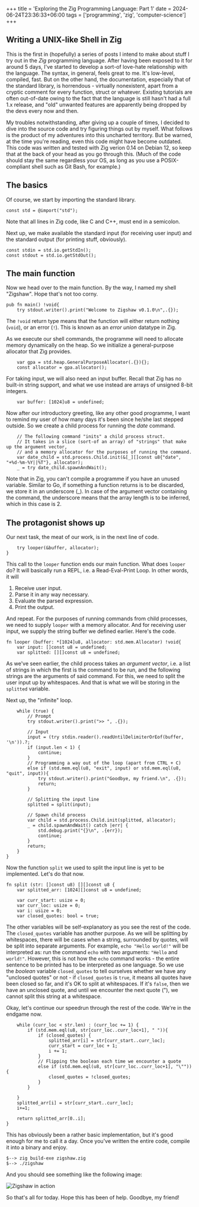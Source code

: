 +++
title = 'Exploring the Zig Programming Language: Part 1'
date = 2024-06-24T23:36:33+06:00
tags = ['programming', 'zig', 'computer-science']
+++
##  Writing a UNIX-like Shell in Zig
This is the first in (hopefully) a series of posts I intend to make about stuff I try out in the _Zig_ programming language. After having been exposed to it for around 5 days, I've started to develop a sort-of love-hate relationship with the language. The syntax, in general, feels great to me. It's low-level, compiled, fast. But on the other hand, the documentation, especially that of the standard library, is horrendous - virtually nonexistent, apart from a cryptic comment for every function, struct or whatever. Existing tutorials are often out-of-date owing to the fact that the language is still hasn't had a full 1.x release, and "old" unwanted features are apparently being dropped by the devs every now and then.  

My troubles notwithstanding, after giving up a couple of times, I decided to dive into the source code and try figuring things out by myself. What follows is the product of my adventures into this uncharted territory. But be warned, at the time you're reading, even this code might have become outdated. This code was written and tested with Zig verion 0.14 on Debian 12, so keep that at the back of your head as you go through this. (Much of the code should stay the same regardless your OS, as long as you use a POSIX-compliant shell such as Git Bash, for example.)

## The basics
Of course, we start by importing the standard library.
```
const std = @import("std");
```
Note that all lines in Zig code, like C and C++, must end in a semicolon.  

Next up, we make available the standard input (for receiving user input) and the standard output (for printing stuff, obviously).
```
const stdin = std.io.getStdIn();
const stdout = std.io.getStdOut();
```

## The main function
Now we head over to the main function. By the way, I named my shell "Zigshaw". Hope that's not too corny.
```
pub fn main() !void{
	try stdout.writer().print("Welcome to Zigshaw v0.1.0\n",.{});
```

The `!void` return type means that the function will either return nothing (`void`), or an error (`!`). This is known as an _error union_ datatype in Zig.  

As we execute our shell commands, the programme will need to allocate memory dynamically on the heap. So we initialize a general-purpose allocator that Zig provides.

```
	var gpa = std.heap.GeneralPurposeAllocator(.{}){};
	const allocator = gpa.allocator();
```

For taking input, we will also need an input buffer. Recall that Zig has no built-in string support, and what we use instead are arrays of unsigned 8-bit integers.
```
	var buffer: [1024]u8 = undefined;
```

Now after our introductory greeting, like any other good programme, I want to remind my user of how many days it's been since he/she last stepped outside. So we create a child process for running the _date_ command. 
```
	// The following command "inits" a child process struct.
	// It takes in a slice (sort-of an array) of "strings" that make up the argument vector,
	// and a memory allocator for the purposes of running the command.
	var date_child = std.process.Child.init(&[_][]const u8{"date", "+%d-%m-%Y||%T"}, allocator);
	_ = try date_child.spawnAndWait();
```

Note that in Zig, you can't compile a programme if you have an unused variable. Similar to Go, if something a function returns is to be discarded, we store it in an underscore (\_). In case of the argument vector containing the command, the underscore means that the array length is to be inferred, which in this case is 2.  

## The protagonist shows up
Our next task, the meat of our work, is in the next line of code.
```
	try looper(&buffer, allocator);
}
```

This call to the `looper` function ends our main function. What does `looper` do? It will basically run a REPL, i.e. a Read-Eval-Print Loop. In other words, it will
1. Receive user input.
2. Parse it in any way necessary.
3. Evaluate the parsed expression.
4. Print the output.

And repeat. For the purposes of running commands from child processes, we need to supply `looper` with a memory allocator. And for receiving user input, we supply the string buffer we defined earlier. Here's the code.
```
fn looper (buffer: *[1024]u8, allocator: std.mem.Allocator) !void{
	var input: []const u8 = undefined;
	var splitted: [][]const u8 = undefined;
```

As we've seen earlier, the child process takes an _argument vector_, i.e. a list of strings in which the first is the command to be run, and the following strings are the arguments of said command. For this, we need to split the user input up by whitespaces. And that is what we will be storing in the `splitted` variable.  

Next up, the "infinite" loop.
```
	while (true) {
		// Prompt
		try stdout.writer().print(">> ", .{});

		// Input
		input = (try stdin.reader().readUntilDelimiterOrEof(buffer, '\n')).?;
		if (input.len < 1) {
			continue;
		}
		// Programming a way out of the loop (apart from CTRL + C)
		else if (std.mem.eql(u8, "exit", input) or std.mem.eql(u8, "quit", input)){
			try stdout.writer().print("Goodbye, my friend.\n", .{});
			return;
		}

		// Splitting the input line
		splitted = split(input);

		// Spawn child process
		var child = std.process.Child.init(splitted, allocator);
		_ = child.spawnAndWait() catch |err| {
			std.debug.print("{}\n", .{err});
			continue;
		}
		return;
	}
}
```

Now the function `split` we used to split the input line is yet to be implemented. Let's do that now.
```
fn split (str: []const u8) [][]const u8 {
	var splitted_arr: [1024][]const u8 = undefined;

	var curr_start: usize = 0;
	var curr_loc: usize = 0;
	var i: usize = 0;
	var closed_quotes: bool = true;
```

The other variables will be self-explanatory as you see the rest of the code. The `closed_quotes` variable has another purpose. As we will be splitting by whitespaces, there will be cases when a string, surrounded by quotes, will be split into separate arguments. For example, `echo "Hello world!"` will be interpreted as: run the command `echo` with two arguments: `"Hello` and `world!"`. However, this is not how the `echo` command works - the entire sentence to be printed has to be interpreted as one language. So we use the _boolean_ variable `closed_quotes` to tell ourselves whether we have any "unclosed quotes" or not - if `closed_quotes` is `true`, it means all quotes have been closed so far, and it's OK to split at whitespaces. If it's `false`, then we have an unclosed quote, and until we encounter the next quote ("), we cannot split this string at a whitespace.  

Okay, let's continue our speedrun through the rest of the code. We're in the endgame now.

```
	while (curr_loc < str.len) : (curr_loc += 1) {
		if (std.mem.eql(u8, str[curr_loc..curr_loc+1], " ")){
			if (closed_quotes) {
				splitted_arr[i] = str[curr_start..curr_loc];
				curr_start = curr_loc + 1;
				i += 1;
			}
			// Flipping the boolean each time we encounter a quote
			else if (std.mem.eql(u8, str[curr_loc..curr_loc+1], "\"")){
				closed_quotes = !closed_quotes;
			}
		}

	}
	splitted_arr[i] = str[curr_start..curr_loc];
	i+=1;

	return splitted_arr[0..i];
}
```

This has obviously been a rather basic implementation, but it's good enough for me to call it a day. Once you've written the entire code, compile it into a binary and enjoy.

```
$--> zig build-exe zigshaw.zig
$--> ./zigshaw
```

And you should see something like the following image:  

![Zigshaw in action](../../zigshaw.png)

So that's all for today. Hope this has been of help. Goodbye, my friend!
